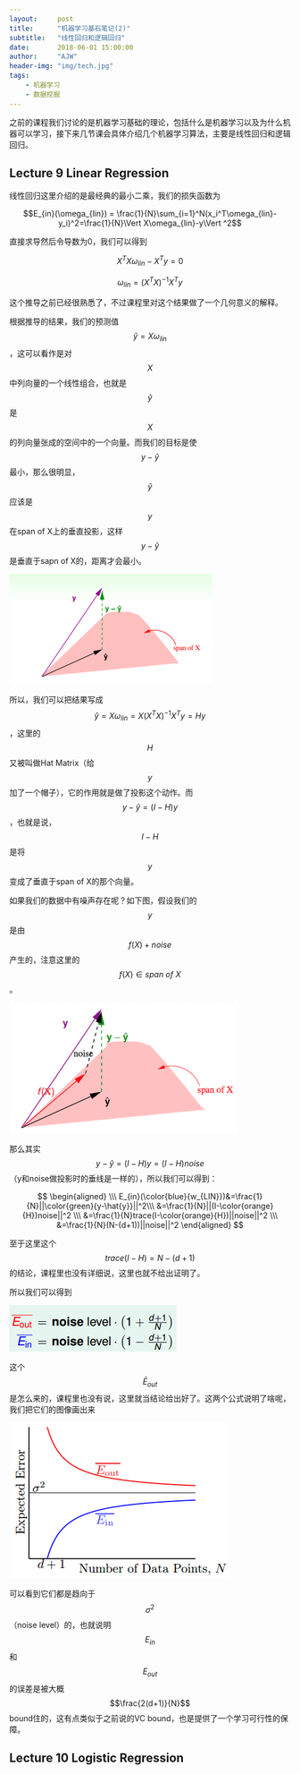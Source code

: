 ```yaml
---
layout:     post
title:      "机器学习基石笔记(2)"
subtitle:   "线性回归和逻辑回归"
date:       2018-06-01 15:00:00
author:     "AJW"
header-img: "img/tech.jpg"
tags:
    - 机器学习
    - 数据挖掘
---
```


之前的课程我们讨论的是机器学习基础的理论，包括什么是机器学习以及为什么机器可以学习，接下来几节课会具体介绍几个机器学习算法，主要是线性回归和逻辑回归。

## Lecture 9 Linear Regression

线性回归这里介绍的是最经典的最小二乘，我们的损失函数为

$$E_{in}(\omega_{lin}) = \frac{1}{N}\sum_{i=1}^N(x_i^T\omega_{lin}-y_i)^2=\frac{1}{N}\Vert X\omega_{lin}-y\Vert ^2$$

直接求导然后令导数为0，我们可以得到

$$X^TX\omega_{lin} -X^Ty=0$$

$$\omega_{lin} = (X^TX)^{-1}X^Ty$$

这个推导之前已经很熟悉了，不过课程里对这个结果做了一个几何意义的解释。

根据推导的结果，我们的预测值$$\hat y=X\omega_{lin}$$，这可以看作是对$$X$$中列向量的一个线性组合，也就是$$\hat y$$是$$X$$的列向量张成的空间中的一个向量。而我们的目标是使$$y-\hat y$$最小，那么很明显，$$\hat y$$应该是$$y$$在span of X上的垂直投影，这样$$y-\hat y$$是垂直于sapn of X的，距离才会最小。

![9-1](\img\in-post\machine-learning-fundation\9-1.PNG)

所以，我们可以把结果写成$$\hat y=X\omega_{lin}=X(X^TX)^{-1}X^Ty=Hy$$，这里的$$H$$又被叫做Hat Matrix（给$$y$$加了一个帽子），它的作用就是做了投影这个动作。而$$y-\hat y = (I-H)y$$，也就是说，$$I-H$$是将$$y$$变成了垂直于span of X的那个向量。

如果我们的数据中有噪声存在呢？如下图，假设我们的$$y$$是由$$f(X)+noise$$产生的，注意这里的$$f(X)\in span\ of\ X$$。

![9-2](\img\in-post\machine-learning-fundation\9-2.PNG)

那么其实$$y-\hat y=(I-H)y=(I-H)noise$$（y和noise做投影时的垂线是一样的），所以我们可以得到：


$$
\begin{aligned}
\\\
E_{in}(\color{blue}{w_{LIN}})&=\frac{1}{N}||\color{green}{y-\hat{y}}||^2\\\
&=\frac{1}{N}||(I-\color{orange}{H})noise||^2 \\\
&=\frac{1}{N}trace(I-\color{orange}{H})||noise||^2 \\\
&=\frac{1}{N}(N-(d+1))||noise||^2
\end{aligned}
$$


至于这里这个$$trace(I-H)=N-(d+1)$$的结论，课程里也没有详细说，这里也就不给出证明了。

所以我们可以得到

![9-3](\img\in-post\machine-learning-fundation\9-3.PNG)

这个$$\bar E_{out}$$是怎么来的，课程里也没有说，这里就当结论给出好了。这两个公式说明了啥呢，我们把它们的图像画出来

![9-4](\img\in-post\machine-learning-fundation\9-4.PNG)

可以看到它们都是趋向于$$\sigma ^2$$（noise level）的，也就说明$$E_{in}$$和$$E_{out}$$的误差是被大概$$\frac{2(d+1)}{N}$$bound住的，这有点类似于之前说的VC bound，也是提供了一个学习可行性的保障。

## Lecture 10 Logistic Regression

